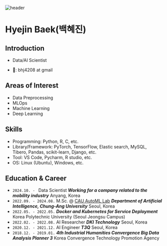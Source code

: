 ![header](https://capsule-render.vercel.app/api?type=rect&color=gradient&customColorList=0,2,2,5,30&section=header&height=200&text=Hyejin%20Baek&animation=fadeIn)
<p align="center">

# Hyejin Baek(백혜진)

## Introduction

- Data/AI Scientist

-  📧: bhj4208 at gmail

## Areas of Interest

- Data Preprocessing
- MLOps
- Machine Learning
- Deep Learning
  
## Skills

- Programming: Python, R, C, etc.
- Library/Framework: PyTorch, TensorFlow, Elastic search, MySQL, Tibero, Pandas, scikit-learn, Django, etc.
- Tool: VS Code, Pycharm, R studio, etc.
- OS: Linux (Ubuntu), Windows, etc.

## Education & Career
- `2024.10. - `
Data Scientist
***Working for a company related to the mobility industry***
Anyang, Korea
- `2022.09. - 2024.08.`
M.Sc. @ [CAU AutoML Lab](http://ml.cau.ac.kr/)
***Department of Artificial Intelligence, Chung-Ang University***
Seoul, Korea 
- `2022.05. - 2022.05.`
***Docker and Kubernetes for Service Deployment***
Korea Polytechnic University (Seoul Jeongsu Campus)
- `2022.02. - 2022.08.`
AI Researcher
***DKI Technology***
Seoul, Korea
- `2020.12. - 2021.12.`
AI Engineer
***T3Q***
Seoul, Korea
- `2018.12. - 2019.01.`
***4th Industrial Humanities Convergence Big Data Analysis Planner 3***
Korea Convergence Technology Promotion Agency

